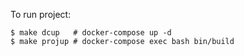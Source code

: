 To run project:
```
$ make dcup   # docker-compose up -d
$ make projup # docker-compose exec bash bin/build
```
